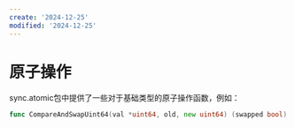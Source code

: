 ```yaml
---
create: '2024-12-25'
modified: '2024-12-25'
---
```


# 原子操作

sync.atomic包中提供了一些对于基础类型的原子操作函数，例如：

```go
func CompareAndSwapUint64(val *uint64, old, new uint64) (swapped bool)
```